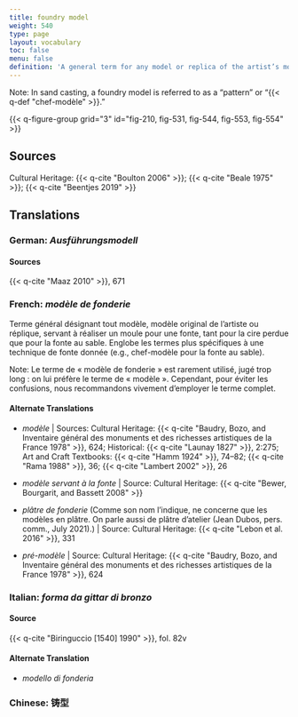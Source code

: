 ```yaml
---
title: foundry model
weight: 540
type: page
layout: vocabulary
toc: false
menu: false
definition: 'A general term for any model or replica of the artist’s model that is used to make a mold. It is made by the foundry in order to preserve the artist’s model. A foundry model may also be used as a reference for the finishing of a bronze for the purpose of quality control.'
---
```


<div class="backmatter">
Note: In sand casting, a foundry model is referred to as a “pattern” or “{{< q-def "chef-modèle" >}}.”
</div>

{{< q-figure-group grid="3" id="fig-210, fig-531, fig-544, fig-553, fig-554" >}}

## Sources

Cultural Heritage: {{< q-cite "Boulton 2006" >}}; {{< q-cite "Beale 1975" >}}; {{< q-cite "Beentjes 2019" >}}

## Translations

<div class="accordion">

### **German**: *Ausführungsmodell*

#### Sources

{{< q-cite "Maaz 2010" >}}, 671

### **French**: *modèle de fonderie*

Terme général désignant tout modèle, modèle original de l’artiste ou réplique, servant à réaliser un moule pour une fonte, tant pour la cire perdue que pour la fonte au sable. Englobe les termes plus spécifiques à une technique de fonte donnée (e.g., chef-modèle pour la fonte au sable).

<div class="backmatter">
Note: Le terme de « modèle de fonderie » est rarement utilisé, jugé trop long : on lui préfère le terme de « modèle ». Cependant, pour éviter les confusions, nous recommandons vivement d’employer le terme complet.
</div>

#### Alternate Translations

- *modèle* | Sources: Cultural Heritage: {{< q-cite "Baudry, Bozo, and Inventaire général des monuments et des richesses artistiques de la France 1978" >}}, 624; Historical: {{< q-cite "Launay 1827" >}}, 2:275; Art and Craft Textbooks: {{< q-cite "Hamm 1924" >}}, 74–82; {{< q-cite "Rama 1988" >}}, 36; {{< q-cite "Lambert 2002" >}}, 26

- *modèle servant à la fonte* | Source: Cultural Heritage: {{< q-cite "Bewer, Bourgarit, and Bassett 2008" >}}

- *plâtre de fonderie* (Comme son nom l’indique, ne concerne que les modèles en plâtre. On parle aussi de plâtre d’atelier (Jean Dubos, pers. comm., July 2021).) | Source: Cultural Heritage: {{< q-cite "Lebon et al. 2016" >}}, 331

- *pré-modèle* | Source: Cultural Heritage: {{< q-cite "Baudry, Bozo, and Inventaire général des monuments et des richesses artistiques de la France 1978" >}}, 624

### **Italian**: *forma da gittar di bronzo*

#### Source

{{< q-cite "Biringuccio [1540] 1990" >}}, fol. 82v

#### Alternate Translation

- *modello di fonderia*

### **Chinese**: 铸型

</div>
